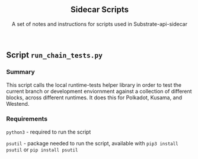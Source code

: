 <div style="text-align:center">
    <h2>Sidecar Scripts</h2>
    <div>
    A set of notes and instructions for scripts used in Substrate-api-sidecar
    </div>
</div>
<br></br>


## Script `run_chain_tests.py`

### Summary

This script calls the local runtime-tests helper library in order to test the current branch or development enviornment against 
a collection of different blocks, across different runtimes. It does this for Polkadot, Kusama, and Westend. 

### Requirements

`python3` - required to run the script

`psutil` - package needed to run the script, available with `pip3 install psutil` or `pip install psutil`

